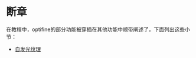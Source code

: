 # 断章

在教程中，optifine的部分功能被穿插在其他功能中顺带阐述了，下面列出这些小节：

- [自发光纹理](../optifine/ctm/overlay-variants.md#自发光纹理)